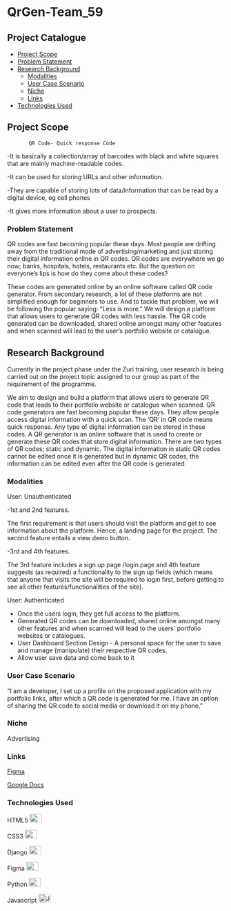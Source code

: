 # QrGen-Team_59


## Project Catalogue

- [Project Scope](#project-scope)
- [Problem Statement](#problem-statement)
- [Research Background](#research-background)
  - [Modalities](#modalities)
  - [User Case Scenario](#user-case-scenario)
  - [Niche](#niche)
  - [Links](#links)
- [Technologies Used](#technologies-used)




## Project Scope

           QR Code- Quick response Code
            
-It is basically a collection/array of barcodes with black and white squares that are mainly machine-readable codes.

-It can be used for storing URLs and other information.

-They are capable of storing lots of data/information that can be read by a digital device, eg cell phones

-It gives more information about a user to prospects.


### Problem Statement

QR codes are fast becoming popular these days. Most people are drifting away from the traditional mode of advertising/marketing and just storing their digital information online in QR codes. QR codes are everywhere we go now; banks, hospitals, hotels, restaurants etc. But the question on everyone’s lips is how do they come about these codes?

These codes are generated online by an online software called QR code generator. From secondary research, a lot of these platforms are not simplified enough for beginners to use. And to tackle that problem, we will be following the popular saying: “Less is more.” We will design a platform that allows users to generate QR codes with less hassle. The QR code generated can be downloaded, shared online amongst many other features and when scanned will lead to the user’s portfolio website or catalogue.


## Research Background

Currently in the project phase under the Zuri training, user research is being carried out on the project topic assigned to our group as part of the requirement of the programme.

We aim to design and build a platform that allows users to generate QR code that leads to their portfolio website or catalogue when scanned. 
QR code generators are fast becoming popular these days. They allow people access digital information with a quick scan. The ‘QR’ in QR code means quick response. Any type of digital information can be stored in these codes. A QR generator is an online software that is used to create or generate these QR codes that store digital information. 
There are two types of QR codes; static and dynamic. The digital information in static QR codes cannot be edited once it is generated but in dynamic QR codes, the information can be edited even after the QR code is generated. 

### Modalities

User: Unauthenticated

-1st and 2nd features.

The first requirement is that users should visit the platform and get to see information about the platform. Hence, a landing page for the project. The second feature entails a view demo button.

-3rd and 4th features.

The 3rd feature includes a sign up page /login page and 4th feature suggests (as required) a functionality to the sign up fields (which means that anyone that visits the site will be required to login first, before getting to see all other features/functionalities of the site).


User: Authenticated
- Once the users login, they get full access to the platform.
- Generated QR codes can be downloaded, shared online amongst many other features and when scanned will lead to the users' portfolio websites or catalogues.
- User Dashboard Section Design - A personal space for the user to save and manage (manipulate) their respective QR codes.
- Allow user save data and come back to it

### User Case Scenario

“I am a developer, I set up a profile on the proposed application with my portfolio links, after which a QR code is generated for me. I have an option of sharing the QR code to social media or download it on my phone.”

### Niche

Advertising

### Links

<a href="https://www.figma.com/file/8Vrbtq1xTftwm2bkfZ3b4N/QR_Gen-UI?node-id=997%3A844">Figma</a>

<a href="https://docs.google.com/document/d/1lKO8hl6WJ_PYUi_mxPtR3WZw_DRKZUjq0kXCz3Bav2k/edit">Google Docs</a>

### Technologies Used
HTML5 <a href="https://developer.mozilla.org/en-US/docs/Glossary/HTML5" target="_blank" rel="noreferrer"><img src="https://raw.githubusercontent.com/danielcranney/readme-generator/main/public/icons/skills/html5-colored.svg" width="28" height="20" alt="HTML5" /></a>

CSS3  <a href="https://www.w3.org/TR/CSS/#css" target="_blank" rel="noreferrer"><img src="https://raw.githubusercontent.com/danielcranney/readme-generator/main/public/icons/skills/css3-colored.svg" width="28" height="20"  alt="CSS3" /></a>

Django <a href="https://www.djangoproject.com/" target="_blank" rel="noreferrer"><img src="https://raw.githubusercontent.com/danielcranney/readme-generator/main/public/icons/skills/django-colored-dark.svg" width="28" height="20"  alt="Django" /></a>

Figma <a href="https://www.figma.com/" target="_blank" rel="noreferrer"><img src="https://raw.githubusercontent.com/danielcranney/readme-generator/main/public/icons/skills/figma-colored.svg" width="28" height="20"  alt="Python" /></a> 

Python <a href="https://www.python.org/" target="_blank" rel="noreferrer"><img src="https://raw.githubusercontent.com/danielcranney/readme-generator/main/public/icons/skills/python-colored.svg" width="28" height="20" alt="Python" /></a>

Javascript <a href="https://developer.mozilla.org/en-US/docs/Web/JavaScript" target="_blank" rel="noreferrer"><img src="https://raw.githubusercontent.com/danielcranney/readme-generator/main/public/icons/skills/javascript-colored.svg" width="28" height="20" alt="Javascript" /></a>
